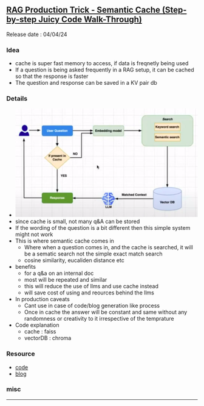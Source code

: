 ## [RAG Production Trick - Semantic Cache (Step-by-step Juicy Code Walk-Through)](https://youtu.be/z4MKqZtV7T4)
Release date : 04/04/24
### Idea
- cache is super fast memory to access, if data is freqnetly being used
- If a question is being asked frequently in a RAG setup, it can be cached so that the response is faster
- The question and response can be saved in a KV pair db

### Details
- ![](../../../images/semantic_cache.png)
- since cache is small, not many q&A can be stored
- If the wording of the question is a bit different then this simple system might not work
- This is where semantic cache comes in
    - Where when a question comes in, and the cache is searched, it will be a sematic search not the simple exact match search
    - cosine similarity, eucaliden distance etc
- benefits
    - for a q&a on an internal doc
    - most will be repeated and similar
    - this will reduce the use of llms and use cache instead
    - will save cost of using and reources behind the llms
- In production caveats
    - Cant use in case of code/blog generation like process
    - Once in cache the answer will be constant and same without any randomness or creativity to it irrespective of the temprature
- Code explanation
    - cache : faiss
    - vectorDB : chroma

### Resource
- [code](https://colab.research.google.com/github/huggingface/cookbook/blob/main/notebooks/en/semantic_cache_chroma_vector_database.ipynb)
- [blog](https://huggingface.co/learn/cookbook/semantic_cache_chroma_vector_database)

### misc
 
---
